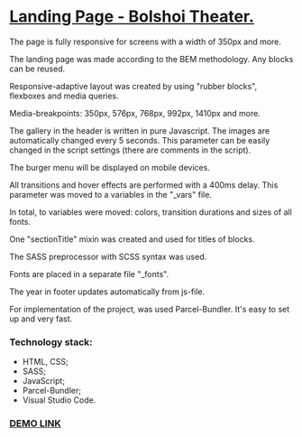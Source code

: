 # [Landing Page - Bolshoi Theater.](https://BilliZane.github.io/landing_page_grand_theatre) #

The page is fully responsive for screens with a width of 350px and more.

The landing page was made according to the BEM methodology.
Any blocks can be reused.

Responsive-adaptive layout was created by using "rubber blocks", flexboxes and media queries.

Media-breakpoints:
350px, 576px, 768px, 992px, 1410px and more.

The gallery in the header is written in pure Javascript. The images are automatically changed every 5 seconds. This parameter can be easily changed in the script settings (there are comments in the script).

The burger menu will be displayed on mobile devices.

All transitions and hover effects are performed with a 400ms delay. This parameter was moved to a variables in the "_vars" file.

In total, to variables were moved: colors, transition durations and sizes of all fonts.

One "sectionTitle" mixin was created and used for titles of blocks.

The SASS preprocessor with SCSS syntax was used.

Fonts are placed in a separate file "_fonts".

The year in footer updates automatically from js-file.

For implementation of the project, was used Parcel-Bundler.
It's easy to set up and very fast.

### Technology stack: ###

* HTML, CSS;
* SASS;
* JavaScript;
* Parcel-Bundler;
* Visual Studio Code.

### [DEMO LINK](https://BilliZane.github.io/landing_page_grand_theatre) ###
